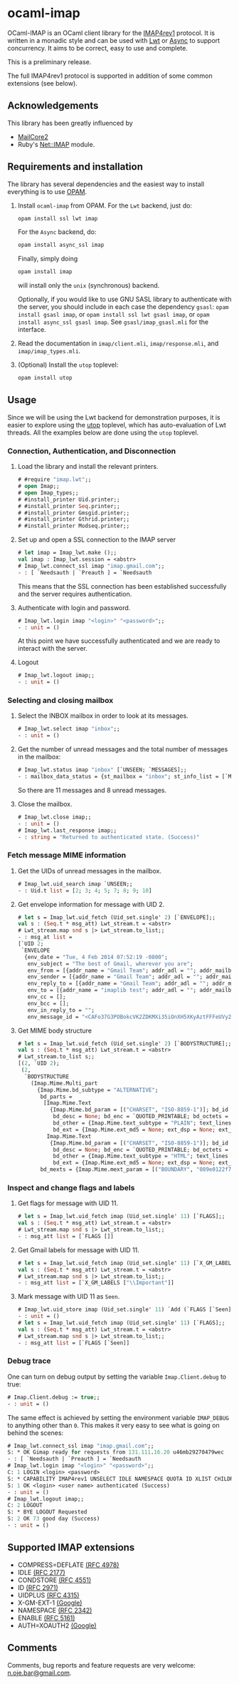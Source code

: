 # ocaml-imap

OCaml-IMAP is an OCaml client library for the
[IMAP4rev1](http://tools.ietf.org/html/rfc3501) protocol.  It is written in a
monadic style and can be used with [Lwt](http://ocsigen.org/lwt/) or
[Async](https://github.com/janestreet/async) to support concurrency.  It aims to
be correct, easy to use and complete.

This is a preliminary release.

The full IMAP4rev1 protocol is supported in addition of some common extensions
(see below).

## Acknowledgements

This library has been greatly influenced by

- [MailCore2](https://github.com/MailCore/mailcore2)
- Ruby's [Net::IMAP](http://ruby-doc.org/stdlib-2.0/libdoc/net/imap/rdoc/Net/IMAP.html)
  module.

## Requirements and installation

The library has several dependencies and the easiest way to install everything
is to use [OPAM](http://opam.ocaml.org).

1. Install `ocaml-imap` from OPAM. For the `Lwt` backend, just do:
   ```sh
   opam install ssl lwt imap
   ```
   For the `Async` backend, do:
   ```sh
   opam install async_ssl imap
   ```
   Finally, simply doing
   ```sh
   opam install imap
   ```
   will install only the `unix` (synchronous) backend.

   Optionally, if you would like to use GNU SASL library to authenticate
   with the server, you should include in each case the dependency `gsasl`:
   `opam install gsasl imap`, or `opam install ssl lwt gsasl imap`, or
   `opam install async_ssl gsasl imap`. See `gsasl/imap_gsasl.mli` for the interface.
   
2. Read the documentation in `imap/client.mli`, `imap/response.mli`, and
   `imap/imap_types.mli`.

3. (Optional) Install the `utop` toplevel:
   ```sh
   opam install utop
   ```

## Usage

Since we will be using the Lwt backend for demonstration purposes, it is easier
to explore using the [utop](https://github.com/diml/utop) toplevel, which has
auto-evaluation of Lwt threads.  All the examples below are done using the
`utop` toplevel.

### Connection, Authentication, and Disconnection

1. Load the library and install the relevant printers.
   ```ocaml
   # #require "imap.lwt";;
   # open Imap;;
   # open Imap_types;;
   # #install_printer Uid.printer;;
   # #install_printer Seq.printer;;
   # #install_printer Gmsgid.printer;;
   # #install_printer Gthrid.printer;;
   # #install_printer Modseq.printer;;
   ```

2. Set up and open a SSL connection to the IMAP server
   ```ocaml
   # let imap = Imap_lwt.make ();;
   val imap : Imap_lwt.session = <abstr>
   # Imap_lwt.connect_ssl imap "imap.gmail.com";;
   - : [ `Needsauth | `Preauth ] = `Needsauth
   ```
   This means that the SSL connection has been established successfully and the
   server requires authentication.

3. Authenticate with login and password.
   ```ocaml
   # Imap_lwt.login imap "<login>" "<password>";;
   - : unit = ()
   ```
   At this point we have successfully authenticated and we are ready to interact
   with the server.

4. Logout
   ```ocaml
   # Imap_lwt.logout imap;;
   - : unit = ()
   ```

### Selecting and closing mailbox

1. Select the INBOX mailbox in order to look at its messages.
   ```ocaml
   # Imap_lwt.select imap "inbox";;
   - : unit = ()
   ```

2. Get the number of unread messages and the total number of messages in the
   mailbox:
   ```ocaml
   # Imap_lwt.status imap "inbox" [`UNSEEN; `MESSAGES];;
   - : mailbox_data_status = {st_mailbox = "inbox"; st_info_list = [`MESSAGES 11; `UNSEEN 8]}
   ```
   So there are 11 messages and 8 unread messages.

3. Close the mailbox.
   ```ocaml
   # Imap_lwt.close imap;;
   - : unit = ()
   # Imap_lwt.last_response imap;;
   - : string = "Returned to authenticated state. (Success)"
   ```
   
### Fetch message MIME information

1. Get the UIDs of unread messages in the mailbox.
   ```ocaml
   # Imap_lwt.uid_search imap `UNSEEN;;
   - : Uid.t list = [2; 3; 4; 5; 7; 8; 9; 10]
   ```
   
2. Get envelope information for message with UID 2.
   ```ocaml
   # let s = Imap_lwt.uid_fetch (Uid_set.single' 2) [`ENVELOPE];;
   val s : (Seq.t * msg_att) Lwt_stream.t = <abstr>
   # Lwt_stream.map snd s |> Lwt_stream.to_list;;
   - : msg_at list =
   [`UID 2;
    `ENVELOPE
     {env_date = "Tue, 4 Feb 2014 07:52:19 -0800";
      env_subject = "The best of Gmail, wherever you are";
      env_from = [{addr_name = "Gmail Team"; addr_adl = ""; addr_mailbox = "mail-noreply"; addr_host = "google.com"}];
      env_sender = [{addr_name = "Gmail Team"; addr_adl = ""; addr_mailbox = "mail-noreply"; addr_host = "google.com"}];
      env_reply_to = [{addr_name = "Gmail Team"; addr_adl = ""; addr_mailbox = "mail-noreply"; addr_host = "google.com"}];
      env_to = [{addr_name = "imaplib test"; addr_adl = ""; addr_mailbox = "imaplibtest"; addr_host = "gmail.com"}];
      env_cc = [];
      env_bcc = [];
      env_in_reply_to = "";
      env_message_id = "<CAFo37G3POBokcVK2ZDKMXi35iOnXH5XKyAztFFFeUVy2J1QrgA@mail.gmail.com>"}]
   ```

3. Get MIME body structure
   ```ocaml
   # let s = Imap_lwt.uid_fetch (Uid_set.single' 2) [`BODYSTRUCTURE];;
   val s : (Seq.t * msg_att) Lwt_stream.t = <abstr>
   # Lwt_stream.to_list s;;
   [(2, `UID 2);
    (2,
     `BODYSTRUCTURE
       (Imap.Mime.Multi_part
         {Imap.Mime.bd_subtype = "ALTERNATIVE";
          bd_parts =
           [Imap.Mime.Text
             {Imap.Mime.bd_param = [("CHARSET", "ISO-8859-1")]; bd_id = None; 
              bd_desc = None; bd_enc = `QUOTED_PRINTABLE; bd_octets = 656; 
              bd_other = {Imap.Mime.text_subtype = "PLAIN"; text_lines = 23}; 
              bd_ext = {Imap.Mime.ext_md5 = None; ext_dsp = None; ext_lang = []; ext_exts = []}};
            Imap.Mime.Text
             {Imap.Mime.bd_param = [("CHARSET", "ISO-8859-1")]; bd_id = None; 
              bd_desc = None; bd_enc = `QUOTED_PRINTABLE; bd_octets = 3374; 
              bd_other = {Imap.Mime.text_subtype = "HTML"; text_lines = 46}; 
              bd_ext = {Imap.Mime.ext_md5 = None; ext_dsp = None; ext_lang = []; ext_exts = []}}];
          bd_mexts = {Imap.Mime.mext_param = [("BOUNDARY", "089e0122f720083c1b04f196a0a7")]; mext_dsp = None; mext_lang = []; mext_exts = []}}))]
   ```
            
### Inspect and change flags and labels

1. Get flags for message with UID 11.
   ```ocaml
   # let s = Imap_lwt.uid_fetch imap (Uid_set.single' 11) [`FLAGS];;
   val s : (Seq.t * msg_att) Lwt_stream.t = <abstr>
   # Lwt_stream.map snd s |> Lwt_stream.to_list;;
   - : msg_att list = [`FLAGS []]
   ```

2. Get Gmail labels for message with UID 11.
   ```ocaml
   # let s = Imap_lwt.uid_fetch imap (Uid_set.single' 11) [`X_GM_LABELS];;
   val s : (Seq.t * msg_att) Lwt_stream.t = <abstr>
   # Lwt_stream.map snd s |> Lwt_stream.to_list;;
   - : msg_att list = [`X_GM_LABELS ["\\Important"]]
   ```

1. Mark message with UID 11 as `Seen`.
   ```ocaml
   # Imap_lwt.uid_store imap (Uid_set.single' 11) `Add (`FLAGS [`Seen]);;
   - : unit = ()
   # let s = Imap_lwt.uid_fetch imap (Uid_set.single' 11) [`FLAGS];;
   val s : (Seq.t * msg_att) Lwt_stream.t = <abstr>
   # Lwt_stream.map snd s |> Lwt_stream.to_list;;
   - : msg_att list = [`FLAGS [`Seen]]
   ```

### Debug trace

One can turn on debug output by setting the variable `Imap.Client.debug` to true:
```ocaml
# Imap.Client.debug := true;;
- : unit = ()
```
The same effect is achieved by setting the environment variable `IMAP_DEBUG`
to anything other than `0`.  This makes it very easy to see what is going on
behind the scenes:
```ocaml
# Imap_lwt.connect_ssl imap "imap.gmail.com";;
S: * OK Gimap ready for requests from 131.111.16.20 u46mb29270479wec
- : [ `Needsauth | `Preauth ] = `Needsauth
# Imap_lwt.login imap "<login>" "<password>";;
C: 1 LOGIN <login> <password>
S: * CAPABILITY IMAP4rev1 UNSELECT IDLE NAMESPACE QUOTA ID XLIST CHILDREN X-GM-EXT-1 UIDPLUS COMPRESS=DEFLATE ENABLE MOVE CONDSTORE ESEARCH
S: 1 OK <login> <user name> authenticated (Success)
- : unit = ()
# Imap_lwt.logout imap;;
C: 2 LOGOUT
S: * BYE LOGOUT Requested
S: 2 OK 73 good day (Success)
- : unit = ()
```

## Supported IMAP extensions

- COMPRESS=DEFLATE [(RFC 4978)](https://tools.ietf.org/html/rfc4978)
- IDLE [(RFC 2177)](https://tools.ietf.org/html/rfc2177)
- CONDSTORE [(RFC 4551)](https://tools.ietf.org/html/rfc4551)
- ID [(RFC 2971)](https://tools.ietf.org/html/rfc2971)
- UIDPLUS [(RFC 4315)](https://tools.ietf.org/html/rfc4315)
- X-GM-EXT-1 [(Google)](https://developers.google.com/gmail/imap_extensions)
- NAMESPACE [(RFC 2342)](http://www.ietf.org/rfc/rfc2342.txt)
- ENABLE [(RFC 5161)](https://tools.ietf.org/html/rfc5161)
- AUTH=XOAUTH2 [(Google)](https://developers.google.com/gmail/xoauth2_protocol)

## Comments

Comments, bug reports and feature requests are very welcome: n.oje.bar@gmail.com.
